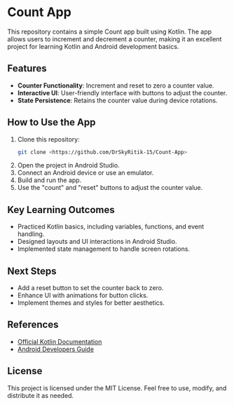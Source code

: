 # Count App

This repository contains a simple Count app built using Kotlin. The app allows users to increment and decrement a counter, making it an excellent project for learning Kotlin and Android development basics.

## Features
- **Counter Functionality**: Increment and reset to zero a counter value.
- **Interactive UI**: User-friendly interface with buttons to adjust the counter.
- **State Persistence**: Retains the counter value during device rotations.

## How to Use the App
1. Clone this repository:
   ```bash
   git clone <https://github.com/DrSkyRitik-15/Count-App>
   ```
2. Open the project in Android Studio.
3. Connect an Android device or use an emulator.
4. Build and run the app.
5. Use the "count" and "reset" buttons to adjust the counter value.

## Key Learning Outcomes
- Practiced Kotlin basics, including variables, functions, and event handling.
- Designed layouts and UI interactions in Android Studio.
- Implemented state management to handle screen rotations.



## Next Steps
- Add a reset button to set the counter back to zero.
- Enhance UI with animations for button clicks.
- Implement themes and styles for better aesthetics.

## References
- [Official Kotlin Documentation](https://kotlinlang.org/docs/home.html)
- [Android Developers Guide](https://developer.android.com/)

## License
This project is licensed under the MIT License. Feel free to use, modify, and distribute it as needed.

